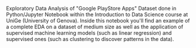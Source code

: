 Exploratory Data Analysis of "Google PlayStore Apps" Dataset done in Python/Jupyter Notebook within the Introduction to Data Science course at UniGe (University of Genova).
Inside this notebook you'll find an example of a complete EDA on a dataset of medium size as well as the application of supervised machine learning models (such as linear regression) and supervised ones (such as clustering to discover patterns in the data).

